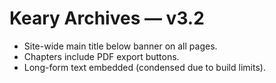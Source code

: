 # Keary Archives — v3.2
- Site-wide main title below banner on all pages.
- Chapters include PDF export buttons.
- Long-form text embedded (condensed due to build limits).

